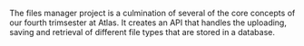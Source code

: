 The files manager project is a culmination of several of the core concepts of our fourth trimsester at Atlas. It creates an API that handles the uploading, saving and retrieval of different file types that are stored in a database.
